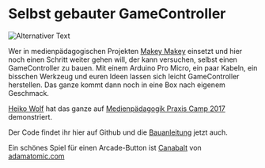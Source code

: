 Selbst gebauter GameController
====

![Alternativer Text](https://crowdapp.de/share/IMG_3803-jbWM9iYmf1/IMG_3803.JPG)

Wer in medienpädagogischen Projekten [Makey Makey](http://makeymakey.com) einsetzt und hier noch einen Schritt weiter gehen will, der kann versuchen, selbst einen GameController zu bauen. Mit einem Arduino Pro Micro, ein paar Kabeln, ein bisschen Werkzeug und euren Ideen lassen sich leicht GameController herstellen. Das ganze kommt dann noch in eine Box nach eigenem Geschmack.

[Heiko Wolf](http://dermedienwolf.de) hat das ganze auf [Medienpädagogik Praxis Camp 2017](https://barcamptools.eu/mppb17/praxiscafe) demonstriert.

Der Code findet ihr hier auf Github und die [Bauanleitung](https://github.com/cbmainz/self-made-game-controller/blob/master/Anleitung.pdf) jetzt auch.

Ein schönes Spiel für einen Arcade-Button ist [Canabalt](http://adamatomic.com/canabalt/mega/) von [adamatomic.com](http://adamatomic.com/)
